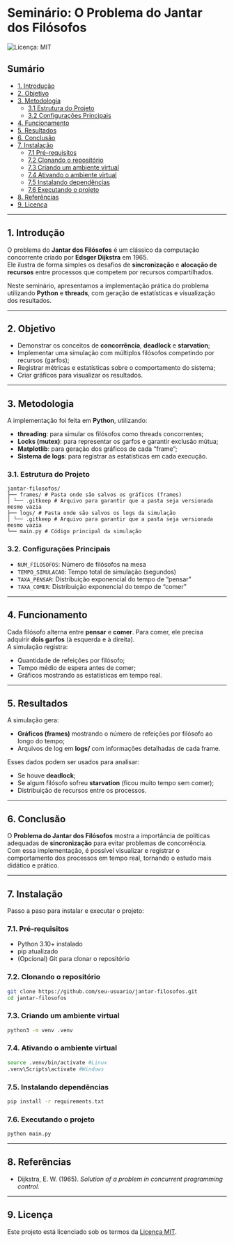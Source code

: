 # Seminário: O Problema do Jantar dos Filósofos

![Licença: MIT](https://img.shields.io/badge/License-MIT-yellow.svg)

## Sumário
- [1. Introdução](#1-introdução)
- [2. Objetivo](#2-objetivo)
- [3. Metodologia](#3-metodologia)
  - [3.1 Estrutura do Projeto](#31-estrutura-do-projeto)
  - [3.2 Configurações Principais](#32-configurações-principais)
- [4. Funcionamento](#4-funcionamento)
- [5. Resultados](#5-resultados)
- [6. Conclusão](#6-conclusão)
- [7. Instalação](#7-instalação)
  - [7.1 Pré-requisitos](#71-pré-requisitos)
  - [7.2 Clonando o repositório](#72-clonando-o-repositório)
  - [7.3 Criando um ambiente virtual](#73-criando-um-ambiente-virtual)
  - [7.4 Ativando o ambiente virtual](#74-ativando-o-ambiente-virtual)
  - [7.5 Instalando dependências](#75-instalando-dependências)
  - [7.6 Executando o projeto](#76-executando-o-projeto)
- [8. Referências](#8-referências)
- [9. Licença](#9-licença)

---

## 1. Introdução
O problema do **Jantar dos Filósofos** é um clássico da computação concorrente criado por **Edsger Dijkstra** em 1965.  
Ele ilustra de forma simples os desafios de **sincronização** e **alocação de recursos** entre processos que competem por recursos compartilhados.

Neste seminário, apresentamos a implementação prática do problema utilizando **Python** e **threads**, com geração de estatísticas e visualização dos resultados.

---

## 2. Objetivo
- Demonstrar os conceitos de **concorrência**, **deadlock** e **starvation**;
- Implementar uma simulação com múltiplos filósofos competindo por recursos (garfos);
- Registrar métricas e estatísticas sobre o comportamento do sistema;
- Criar gráficos para visualizar os resultados.

---

## 3. Metodologia
A implementação foi feita em **Python**, utilizando:
- **threading**: para simular os filósofos como threads concorrentes;
- **Locks (mutex)**: para representar os garfos e garantir exclusão mútua;
- **Matplotlib**: para geração dos gráficos de cada “frame”;
- **Sistema de logs**: para registrar as estatísticas em cada execução.

### 3.1. Estrutura do Projeto
```
jantar-filosofos/
├── frames/ # Pasta onde são salvos os gráficos (frames)
│ └── .gitkeep # Arquivo para garantir que a pasta seja versionada mesmo vazia
├── logs/ # Pasta onde são salvos os logs da simulação
│ └── .gitkeep # Arquivo para garantir que a pasta seja versionada mesmo vazia
└── main.py # Código principal da simulação
```

### 3.2. Configurações Principais
- `NUM_FILOSOFOS`: Número de filósofos na mesa  
- `TEMPO_SIMULACAO`: Tempo total de simulação (segundos)  
- `TAXA_PENSAR`: Distribuição exponencial do tempo de “pensar”  
- `TAXA_COMER`: Distribuição exponencial do tempo de “comer”  

---

## 4. Funcionamento
Cada filósofo alterna entre **pensar** e **comer**. Para comer, ele precisa adquirir **dois garfos** (à esquerda e à direita).  
A simulação registra:
- Quantidade de refeições por filósofo;
- Tempo médio de espera antes de comer;
- Gráficos mostrando as estatísticas em tempo real.

---

## 5. Resultados
A simulação gera:
- **Gráficos (frames)** mostrando o número de refeições por filósofo ao longo do tempo;
- Arquivos de log em **logs/** com informações detalhadas de cada frame.

Esses dados podem ser usados para analisar:
- Se houve **deadlock**;
- Se algum filósofo sofreu **starvation** (ficou muito tempo sem comer);
- Distribuição de recursos entre os processos.

---

## 6. Conclusão
O **Problema do Jantar dos Filósofos** mostra a importância de políticas adequadas de **sincronização** para evitar problemas de concorrência.  
Com essa implementação, é possível visualizar e registrar o comportamento dos processos em tempo real, tornando o estudo mais didático e prático.

---
## 7. Instalação

Passo a paso para instalar e executar o projeto:

### 7.1. Pré-requisitos

- Python 3.10+ instalado
- pip atualizado
- (Opcional) Git para clonar o repositório

### 7.2. Clonando o repositório
```bash
git clone https://github.com/seu-usuario/jantar-filosofos.git
cd jantar-filosofos
```

### 7.3. Criando um ambiente virtual
```bash
python3 -m venv .venv
```

### 7.4. Ativando o ambiente virtual
```bash
source .venv/bin/activate #Linux
.venv\Scripts\activate #Windows
```
### 7.5. Instalando dependências
```bash
pip install -r requirements.txt
```

### 7.6. Executando o projeto
```bash
python main.py
```
---
## 8. Referências

- Dijkstra, E. W. (1965). *Solution of a problem in concurrent programming control.*

---
## 9. Licença
Este projeto está licenciado sob os termos da [Licença MIT](LICENSE).